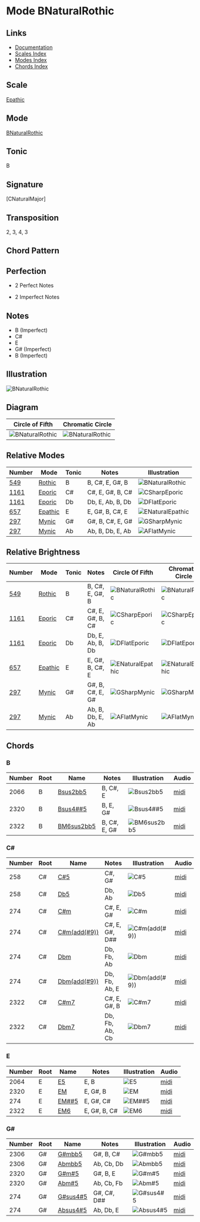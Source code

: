# Mode BNaturalRothic

## Links

- [Documentation](README.md)
- [Scales Index](Scales.md)
- [Modes Index](Modes.md)
- [Chords Index](Chords.md)

## Scale

[Epathic](ScaleEpathic.md)

## Mode

[BNaturalRothic](ModeBNaturalRothic.md)

## Tonic

B

## Signature

[CNaturalMajor]

## Transposition

2, 3, 4, 3

## Chord Pattern



## Perfection

 - 2 Perfect Notes

 - 2 Imperfect Notes

## Notes

- B (Imperfect)
- C#
- E
- G# (Imperfect)
- B (Imperfect)

## Illustration

![BNaturalRothic](ModeBNaturalRothic.png)

## Diagram

| Circle of Fifth | Chromatic Circle |
|-----------------|------------------|
| ![BNaturalRothic](CircleOfFifthModeBNaturalRothic.svg) | ![BNaturalRothic](ChromaticCircleModeBNaturalRothic.svg) |
## Relative Modes

| Number | Mode | Tonic | Notes | Illustration |
|--------|------|-------|-------|--------------|
| [549](https://ianring.com/musictheory/scales/549) | [Rothic](ModeRothic.md) | B | B, C#, E, G#, B | ![BNaturalRothic](ModeBNaturalRothic.png) |
| [1161](https://ianring.com/musictheory/scales/1161) | [Eporic](ModeEporic.md) | C# | C#, E, G#, B, C# | ![CSharpEporic](ModeCSharpEporic.png) |
| [1161](https://ianring.com/musictheory/scales/1161) | [Eporic](ModeEporic.md) | Db | Db, E, Ab, B, Db | ![DFlatEporic](ModeDFlatEporic.png) |
| [657](https://ianring.com/musictheory/scales/657) | [Epathic](ModeEpathic.md) | E | E, G#, B, C#, E | ![ENaturalEpathic](ModeENaturalEpathic.png) |
| [297](https://ianring.com/musictheory/scales/297) | [Mynic](ModeMynic.md) | G# | G#, B, C#, E, G# | ![GSharpMynic](ModeGSharpMynic.png) |
| [297](https://ianring.com/musictheory/scales/297) | [Mynic](ModeMynic.md) | Ab | Ab, B, Db, E, Ab | ![AFlatMynic](ModeAFlatMynic.png) |
## Relative Brightness

| Number | Mode | Tonic | Notes | Circle Of Fifth | Chromatic Circle |
|--------|------|-------|-------|-----------------|------------------|
| [549](https://ianring.com/musictheory/scales/549) | [Rothic](ModeRothic.md) | B | B, C#, E, G#, B | ![BNaturalRothic](CircleOfFifthModeBNaturalRothic.svg) | ![BNaturalRothic](ChromaticCircleModeBNaturalRothic.svg) |
| [1161](https://ianring.com/musictheory/scales/1161) | [Eporic](ModeEporic.md) | C# | C#, E, G#, B, C# | ![CSharpEporic](CircleOfFifthModeCSharpEporic.svg) | ![CSharpEporic](ChromaticCircleModeCSharpEporic.svg) |
| [1161](https://ianring.com/musictheory/scales/1161) | [Eporic](ModeEporic.md) | Db | Db, E, Ab, B, Db | ![DFlatEporic](CircleOfFifthModeDFlatEporic.svg) | ![DFlatEporic](ChromaticCircleModeDFlatEporic.svg) |
| [657](https://ianring.com/musictheory/scales/657) | [Epathic](ModeEpathic.md) | E | E, G#, B, C#, E | ![ENaturalEpathic](CircleOfFifthModeENaturalEpathic.svg) | ![ENaturalEpathic](ChromaticCircleModeENaturalEpathic.svg) |
| [297](https://ianring.com/musictheory/scales/297) | [Mynic](ModeMynic.md) | G# | G#, B, C#, E, G# | ![GSharpMynic](CircleOfFifthModeGSharpMynic.svg) | ![GSharpMynic](ChromaticCircleModeGSharpMynic.svg) |
| [297](https://ianring.com/musictheory/scales/297) | [Mynic](ModeMynic.md) | Ab | Ab, B, Db, E, Ab | ![AFlatMynic](CircleOfFifthModeAFlatMynic.svg) | ![AFlatMynic](ChromaticCircleModeAFlatMynic.svg) |

## Chords

### B

| Number | Root | Name | Notes | Illustration | Audio |
|--------|------|------|-------|--------------|-------|
| 2066 | B | [Bsus2bb5](ChordBNaturalSuspendedSecondDoubleFlatFifth.md) | B, C#, E | ![Bsus2bb5](ChordBNaturalSuspendedSecondDoubleFlatFifthRootPosition.png) | [midi](ChordBNaturalSuspendedSecondDoubleFlatFifthRootPosition.mid) |
| 2320 | B | [Bsus4##5](ChordBNaturalSuspendedFourthDoubleSharpFifth.md) | B, E, G# | ![Bsus4##5](ChordBNaturalSuspendedFourthDoubleSharpFifthRootPosition.png) | [midi](ChordBNaturalSuspendedFourthDoubleSharpFifthRootPosition.mid) |
| 2322 | B | [BM6sus2bb5](ChordBNaturalMajorSixthSuspendedSecondDoubleFlatFifth.md) | B, C#, E, G# | ![BM6sus2bb5](ChordBNaturalMajorSixthSuspendedSecondDoubleFlatFifthRootPosition.png) | [midi](ChordBNaturalMajorSixthSuspendedSecondDoubleFlatFifthRootPosition.mid) |

### C#

| Number | Root | Name | Notes | Illustration | Audio |
|--------|------|------|-------|--------------|-------|
| 258 | C# | [C#5](ChordCSharpPowerChord.md) | C#, G# | ![C#5](ChordCSharpPowerChordRootPosition.png) | [midi](ChordCSharpPowerChordRootPosition.mid) |
| 258 | C# | [Db5](ChordDFlatPowerChord.md) | Db, Ab | ![Db5](ChordDFlatPowerChordRootPosition.png) | [midi](ChordDFlatPowerChordRootPosition.mid) |
| 274 | C# | [C#m](ChordCSharpMinor.md) | C#, E, G# | ![C#m](ChordCSharpMinorRootPosition.png) | [midi](ChordCSharpMinorRootPosition.mid) |
| 274 | C# | [C#m(add(#9))](ChordCSharpMinorAddSharpNinth.md) | C#, E, G#, D## | ![C#m(add(#9))](ChordCSharpMinorAddSharpNinthRootPosition.png) | [midi](ChordCSharpMinorAddSharpNinthRootPosition.mid) |
| 274 | C# | [Dbm](ChordDFlatMinor.md) | Db, Fb, Ab | ![Dbm](ChordDFlatMinorRootPosition.png) | [midi](ChordDFlatMinorRootPosition.mid) |
| 274 | C# | [Dbm(add(#9))](ChordDFlatMinorAddSharpNinth.md) | Db, Fb, Ab, E | ![Dbm(add(#9))](ChordDFlatMinorAddSharpNinthRootPosition.png) | [midi](ChordDFlatMinorAddSharpNinthRootPosition.mid) |
| 2322 | C# | [C#m7](ChordCSharpMinorSeventh.md) | C#, E, G#, B | ![C#m7](ChordCSharpMinorSeventhRootPosition.png) | [midi](ChordCSharpMinorSeventhRootPosition.mid) |
| 2322 | C# | [Dbm7](ChordDFlatMinorSeventh.md) | Db, Fb, Ab, Cb | ![Dbm7](ChordDFlatMinorSeventhRootPosition.png) | [midi](ChordDFlatMinorSeventhRootPosition.mid) |

### E

| Number | Root | Name | Notes | Illustration | Audio |
|--------|------|------|-------|--------------|-------|
| 2064 | E | [E5](ChordENaturalPowerChord.md) | E, B | ![E5](ChordENaturalPowerChordRootPosition.png) | [midi](ChordENaturalPowerChordRootPosition.mid) |
| 2320 | E | [EM](ChordENaturalMajor.md) | E, G#, B | ![EM](ChordENaturalMajorRootPosition.png) | [midi](ChordENaturalMajorRootPosition.mid) |
| 274 | E | [EM##5](ChordENaturalMajorDoubleSharpFifth.md) | E, G#, C# | ![EM##5](ChordENaturalMajorDoubleSharpFifthRootPosition.png) | [midi](ChordENaturalMajorDoubleSharpFifthRootPosition.mid) |
| 2322 | E | [EM6](ChordENaturalMajorSixth.md) | E, G#, B, C# | ![EM6](ChordENaturalMajorSixthRootPosition.png) | [midi](ChordENaturalMajorSixthRootPosition.mid) |

### G#

| Number | Root | Name | Notes | Illustration | Audio |
|--------|------|------|-------|--------------|-------|
| 2306 | G# | [G#mbb5](ChordGSharpMinorDoubleFlatFifth.md) | G#, B, C# | ![G#mbb5](ChordGSharpMinorDoubleFlatFifthRootPosition.png) | [midi](ChordGSharpMinorDoubleFlatFifthRootPosition.mid) |
| 2306 | G# | [Abmbb5](ChordAFlatMinorDoubleFlatFifth.md) | Ab, Cb, Db | ![Abmbb5](ChordAFlatMinorDoubleFlatFifthRootPosition.png) | [midi](ChordAFlatMinorDoubleFlatFifthRootPosition.mid) |
| 2320 | G# | [G#m#5](ChordGSharpMinorSharpFifth.md) | G#, B, E | ![G#m#5](ChordGSharpMinorSharpFifthRootPosition.png) | [midi](ChordGSharpMinorSharpFifthRootPosition.mid) |
| 2320 | G# | [Abm#5](ChordAFlatMinorSharpFifth.md) | Ab, Cb, Fb | ![Abm#5](ChordAFlatMinorSharpFifthRootPosition.png) | [midi](ChordAFlatMinorSharpFifthRootPosition.mid) |
| 274 | G# | [G#sus4#5](ChordGSharpSuspendedFourthSharpFifth.md) | G#, C#, D## | ![G#sus4#5](ChordGSharpSuspendedFourthSharpFifthRootPosition.png) | [midi](ChordGSharpSuspendedFourthSharpFifthRootPosition.mid) |
| 274 | G# | [Absus4#5](ChordAFlatSuspendedFourthSharpFifth.md) | Ab, Db, E | ![Absus4#5](ChordAFlatSuspendedFourthSharpFifthRootPosition.png) | [midi](ChordAFlatSuspendedFourthSharpFifthRootPosition.mid) |

